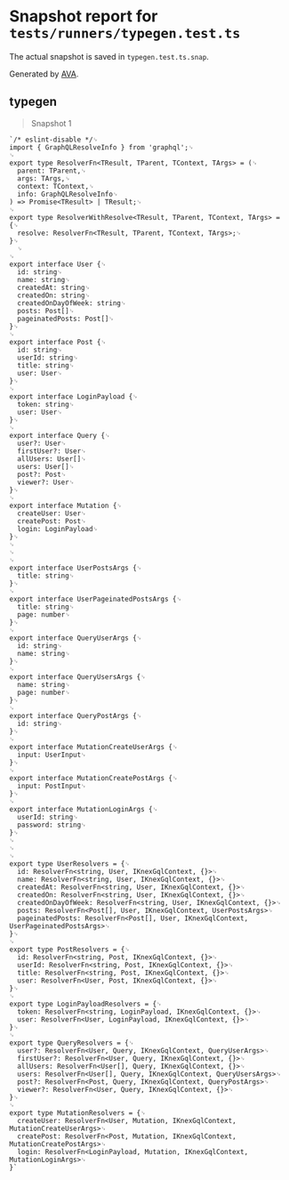 # Snapshot report for `tests/runners/typegen.test.ts`

The actual snapshot is saved in `typegen.test.ts.snap`.

Generated by [AVA](https://avajs.dev).

## typegen

> Snapshot 1

    `/* eslint-disable */␊
    import { GraphQLResolveInfo } from 'graphql';␊
    ␊
    export type ResolverFn<TResult, TParent, TContext, TArgs> = (␊
      parent: TParent,␊
      args: TArgs,␊
      context: TContext,␊
      info: GraphQLResolveInfo␊
    ) => Promise<TResult> | TResult;␊
    ␊
    export type ResolverWithResolve<TResult, TParent, TContext, TArgs> = {␊
      resolve: ResolverFn<TResult, TParent, TContext, TArgs>;␊
    }␊
      ␊
    ␊
    export interface User {␊
      id: string␊
      name: string␊
      createdAt: string␊
      createdOn: string␊
      createdOnDayOfWeek: string␊
      posts: Post[]␊
      pageinatedPosts: Post[]␊
    }␊
    ␊
    export interface Post {␊
      id: string␊
      userId: string␊
      title: string␊
      user: User␊
    }␊
    ␊
    export interface LoginPayload {␊
      token: string␊
      user: User␊
    }␊
    ␊
    export interface Query {␊
      user?: User␊
      firstUser?: User␊
      allUsers: User[]␊
      users: User[]␊
      post?: Post␊
      viewer?: User␊
    }␊
    ␊
    export interface Mutation {␊
      createUser: User␊
      createPost: Post␊
      login: LoginPayload␊
    }␊
    ␊
    ␊
    ␊
    export interface UserPostsArgs {␊
      title: string␊
    }␊
    ␊
    export interface UserPageinatedPostsArgs {␊
      title: string␊
      page: number␊
    }␊
    ␊
    export interface QueryUserArgs {␊
      id: string␊
      name: string␊
    }␊
    ␊
    export interface QueryUsersArgs {␊
      name: string␊
      page: number␊
    }␊
    ␊
    export interface QueryPostArgs {␊
      id: string␊
    }␊
    ␊
    export interface MutationCreateUserArgs {␊
      input: UserInput␊
    }␊
    ␊
    export interface MutationCreatePostArgs {␊
      input: PostInput␊
    }␊
    ␊
    export interface MutationLoginArgs {␊
      userId: string␊
      password: string␊
    }␊
    ␊
    ␊
    ␊
    export type UserResolvers = {␊
      id: ResolverFn<string, User, IKnexGqlContext, {}>␊
      name: ResolverFn<string, User, IKnexGqlContext, {}>␊
      createdAt: ResolverFn<string, User, IKnexGqlContext, {}>␊
      createdOn: ResolverFn<string, User, IKnexGqlContext, {}>␊
      createdOnDayOfWeek: ResolverFn<string, User, IKnexGqlContext, {}>␊
      posts: ResolverFn<Post[], User, IKnexGqlContext, UserPostsArgs>␊
      pageinatedPosts: ResolverFn<Post[], User, IKnexGqlContext, UserPageinatedPostsArgs>␊
    }␊
    ␊
    export type PostResolvers = {␊
      id: ResolverFn<string, Post, IKnexGqlContext, {}>␊
      userId: ResolverFn<string, Post, IKnexGqlContext, {}>␊
      title: ResolverFn<string, Post, IKnexGqlContext, {}>␊
      user: ResolverFn<User, Post, IKnexGqlContext, {}>␊
    }␊
    ␊
    export type LoginPayloadResolvers = {␊
      token: ResolverFn<string, LoginPayload, IKnexGqlContext, {}>␊
      user: ResolverFn<User, LoginPayload, IKnexGqlContext, {}>␊
    }␊
    ␊
    export type QueryResolvers = {␊
      user?: ResolverFn<User, Query, IKnexGqlContext, QueryUserArgs>␊
      firstUser?: ResolverFn<User, Query, IKnexGqlContext, {}>␊
      allUsers: ResolverFn<User[], Query, IKnexGqlContext, {}>␊
      users: ResolverFn<User[], Query, IKnexGqlContext, QueryUsersArgs>␊
      post?: ResolverFn<Post, Query, IKnexGqlContext, QueryPostArgs>␊
      viewer?: ResolverFn<User, Query, IKnexGqlContext, {}>␊
    }␊
    ␊
    export type MutationResolvers = {␊
      createUser: ResolverFn<User, Mutation, IKnexGqlContext, MutationCreateUserArgs>␊
      createPost: ResolverFn<Post, Mutation, IKnexGqlContext, MutationCreatePostArgs>␊
      login: ResolverFn<LoginPayload, Mutation, IKnexGqlContext, MutationLoginArgs>␊
    }`
